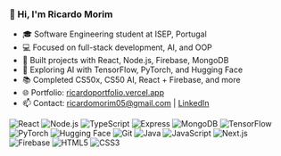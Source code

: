 ### 👋 Hi, I'm Ricardo Morim

- 🎓 Software Engineering student at ISEP, Portugal
- 💻 Focused on full-stack development, AI, and OOP
- 🚀 Built projects with React, Node.js, Firebase, MongoDB
- 🤖 Exploring AI with TensorFlow, PyTorch, and Hugging Face
- 📚 Completed CS50x, CS50 AI, React + Firebase, and more
- 🌐 Portfolio: [ricardoportfolio.vercel.app](https://ricardoportfolio.vercel.app)
- 📫 Contact: ricardomorim05@gmail.com | [LinkedIn](https://www.linkedin.com/in/ricardo-morim-208368251/)


![React](https://img.shields.io/badge/React-61DAFB?logo=react&logoColor=black)
![Node.js](https://img.shields.io/badge/Node.js-339933?logo=node.js&logoColor=white)
![TypeScript](https://img.shields.io/badge/TypeScript-3178C6?logo=typescript&logoColor=white)
![Express](https://img.shields.io/badge/Express-000000?logo=express&logoColor=white)
![MongoDB](https://img.shields.io/badge/MongoDB-47A248?logo=mongodb&logoColor=white)
![TensorFlow](https://img.shields.io/badge/TensorFlow-FF6F00?logo=tensorflow&logoColor=white)
![PyTorch](https://img.shields.io/badge/PyTorch-EE4C2C?logo=pytorch&logoColor=white)
![Hugging Face](https://img.shields.io/badge/Hugging_Face-FF8C00?logo=huggingface&logoColor=white)
![Git](https://img.shields.io/badge/Git-F05032?logo=git&logoColor=white)
![Java](https://img.shields.io/badge/Java-007396?logo=java&logoColor=white)
![JavaScript](https://img.shields.io/badge/JavaScript-F7DF1E?logo=javascript&logoColor=black)
![Next.js](https://img.shields.io/badge/Next.js-000000?logo=next.js&logoColor=white)
![Firebase](https://img.shields.io/badge/Firebase-FFCA28?logo=firebase&logoColor=black)
![HTML5](https://img.shields.io/badge/HTML5-E34F26?logo=html5&logoColor=white)
![CSS3](https://img.shields.io/badge/CSS3-1572B6?logo=css3&logoColor=white)
